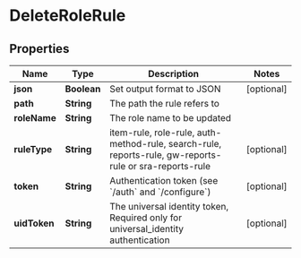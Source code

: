

# DeleteRoleRule


## Properties

| Name | Type | Description | Notes |
|------------ | ------------- | ------------- | -------------|
|**json** | **Boolean** | Set output format to JSON |  [optional] |
|**path** | **String** | The path the rule refers to |  |
|**roleName** | **String** | The role name to be updated |  |
|**ruleType** | **String** | item-rule, role-rule, auth-method-rule, search-rule, reports-rule, gw-reports-rule or sra-reports-rule |  [optional] |
|**token** | **String** | Authentication token (see &#x60;/auth&#x60; and &#x60;/configure&#x60;) |  [optional] |
|**uidToken** | **String** | The universal identity token, Required only for universal_identity authentication |  [optional] |



